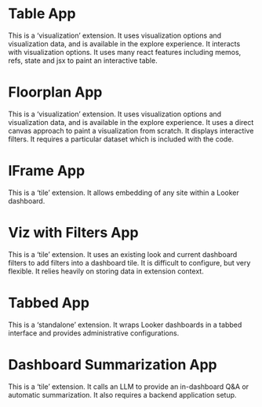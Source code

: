 # Table App
This is a ‘visualization’ extension. It uses visualization options and visualization data, and is available in the explore experience. It interacts with visualization options. It uses many react features including memos, refs, state and jsx to paint an interactive table.
# Floorplan App
This is a ‘visualization’ extension. It uses visualization options and visualization data, and is available in the explore experience. It uses a direct canvas approach to paint a visualization from scratch. It displays interactive filters. It requires a particular dataset which is included with the code.
# IFrame App
This is a ‘tile’ extension. It allows embedding of any site within a Looker dashboard.
# Viz with Filters App
This is a ‘tile’ extension. It uses an existing look and current dashboard filters to add filters into a dashboard tile. It is difficult to configure, but very flexible. It relies heavily on storing data in extension context.
# Tabbed App
This is a ‘standalone’ extension. It wraps Looker dashboards in a tabbed interface and provides administrative configurations.
# Dashboard Summarization App
This is a ‘tile’ extension. It calls an LLM to provide an in-dashboard Q&A or automatic summarization. It also requires a backend application setup.

